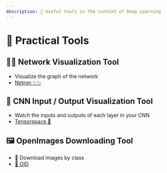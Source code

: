 ```yaml
---
description: 💼 Useful tools in the context of Deep Learning
---
```


# 💼 Practical Tools 

## 👷‍♀️ Network Visualization Tool
- Visualize the graph of the network
- [Netron ✨✨](https://github.com/lutzroeder/netron)

## 💫 CNN Input / Output Visualization Tool
- Watch the inputs and outputs of each layer in your CNN
- [Tensorspace 🎉](https://tensorspace.org/)

## 🖼️ OpenImages Downloading Tool
- 🚀 Download images by class
- [🔗 OID](https://github.com/EscVM/OIDv4_ToolKit)
